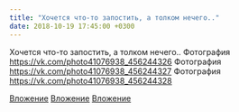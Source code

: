 ```yaml
---
title: "Хочется что-то запостить, а толком нечего.."
date: 2018-10-19 17:45:00 +0300
---
```


Хочется что-то запостить, а толком нечего..
Фотография
https://vk.com/photo41076938_456244326
Фотография
https://vk.com/photo41076938_456244327
Фотография
https://vk.com/photo41076938_456244328

[Вложение](https://vk.com/photo41076938_456244326)
[Вложение](https://vk.com/photo41076938_456244327)
[Вложение](https://vk.com/photo41076938_456244328)
